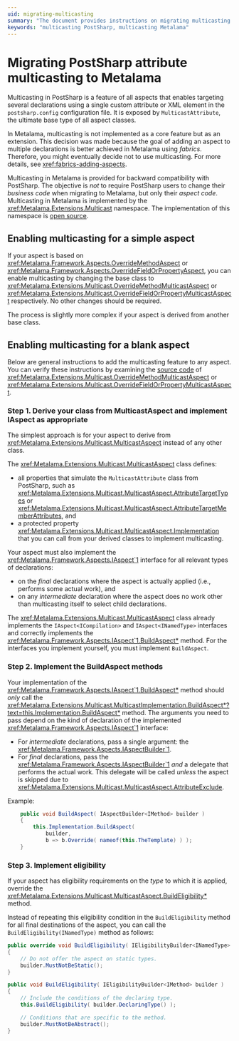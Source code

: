 ```yaml
---
uid: migrating-multicasting
summary: "The document provides instructions on migrating multicasting from PostSharp to Metalama. It details how to enable multicasting for simple and blank aspects, and how to implement eligibility requirements."
keywords: "multicasting PostSharp, multicasting Metalama"
---
```


# Migrating PostSharp attribute multicasting to Metalama

Multicasting in PostSharp is a feature of all aspects that enables targeting several declarations using a single custom attribute or XML element in the `postsharp.config` configuration file. It is exposed by `MulticastAttribute`, the ultimate base type of all aspect classes.

In Metalama, multicasting is not implemented as a core feature but as an extension. This decision was made because the goal of adding an aspect to multiple declarations is better achieved in Metalama using _fabrics_. Therefore, you might eventually decide not to use multicasting. For more details, see <xref:fabrics-adding-aspects>.

Multicasting in Metalama is provided for backward compatibility with PostSharp. The objective is _not_ to require PostSharp users to change their _business code_ when migrating to Metalama, but only their _aspect code_. Multicasting in Metalama is implemented by the <xref:Metalama.Extensions.Multicast> namespace. The implementation of this namespace is [open source](https://github.com/postsharp/Metalama.Extensions/tree/master/src/Metalama.Extensions.Multicast).

## Enabling multicasting for a simple aspect

If your aspect is based on <xref:Metalama.Framework.Aspects.OverrideMethodAspect> or <xref:Metalama.Framework.Aspects.OverrideFieldOrPropertyAspect>, you can enable multicasting by changing the base class to <xref:Metalama.Extensions.Multicast.OverrideMethodMulticastAspect> or <xref:Metalama.Extensions.Multicast.OverrideFieldOrPropertyMulticastAspect> respectively. No other changes should be required.

The process is slightly more complex if your aspect is derived from another base class.

## Enabling multicasting for a blank aspect

Below are general instructions to add the multicasting feature to any aspect. You can verify these instructions by examining the [source code](https://github.com/postsharp/Metalama.Extensions/tree/master/src/Metalama.Extensions.Multicast) of <xref:Metalama.Extensions.Multicast.OverrideMethodMulticastAspect> or <xref:Metalama.Extensions.Multicast.OverrideFieldOrPropertyMulticastAspect>.

### Step 1. Derive your class from MulticastAspect and implement IAspect<T> as appropriate

The simplest approach is for your aspect to derive from <xref:Metalama.Extensions.Multicast.MulticastAspect> instead of any other class.

The <xref:Metalama.Extensions.Multicast.MulticastAspect> class defines:

* all properties that simulate the `MulticastAttribute` class from PostSharp, such as <xref:Metalama.Extensions.Multicast.MulticastAspect.AttributeTargetTypes> or <xref:Metalama.Extensions.Multicast.MulticastAspect.AttributeTargetMemberAttributes>, and
* a protected property <xref:Metalama.Extensions.Multicast.MulticastAspect.Implementation> that you can call from your derived classes to implement multicasting.

Your aspect must also implement the <xref:Metalama.Framework.Aspects.IAspect`1> interface for all relevant types of declarations:

* on the _final_ declarations where the aspect is actually applied (i.e., performs some actual work), and
* on any _intermediate_ declaration where the aspect does no work other than multicasting itself to select child declarations.

The <xref:Metalama.Extensions.Multicast.MulticastAspect> class already implements the `IAspect<ICompilation>` and  `IAspect<INamedType>` interfaces and correctly implements the <xref:Metalama.Framework.Aspects.IAspect`1.BuildAspect*> method. For the interfaces you implement yourself, you must implement `BuildAspect`.

### Step 2. Implement the BuildAspect methods

Your implementation of the <xref:Metalama.Framework.Aspects.IAspect`1.BuildAspect*> method should _only_ call the <xref:Metalama.Extensions.Multicast.MulticastImplementation.BuildAspect*?text=this.Implementation.BuildAspect*> method. The arguments you need to pass depend on the kind of declaration of the implemented <xref:Metalama.Framework.Aspects.IAspect`1> interface:

* For _intermediate_ declarations, pass a single argument: the <xref:Metalama.Framework.Aspects.IAspectBuilder`1>.
* For _final_ declarations, pass the <xref:Metalama.Framework.Aspects.IAspectBuilder`1> _and_ a delegate that performs the actual work. This delegate will be called _unless_ the aspect is skipped due to <xref:Metalama.Extensions.Multicast.MulticastAspect.AttributeExclude>.

Example:

```csharp
    public void BuildAspect( IAspectBuilder<IMethod> builder )
    {
        this.Implementation.BuildAspect(
            builder,
            b => b.Override( nameof(this.TheTemplate) ) );
    }
```

### Step 3. Implement eligibility

If your aspect has eligibility requirements on the _type_ to which it is applied, override the <xref:Metalama.Extensions.Multicast.MulticastAspect.BuildEligibility*> method.

Instead of repeating this eligibility condition in the `BuildEligibility` method for all final destinations of the aspect, you can call the `BuildEligibility(INamedType)` method as follows:

```csharp
public override void BuildEligibility( IEligibilityBuilder<INamedType> builder )
{
    // Do not offer the aspect on static types.
    builder.MustNotBeStatic();
}

public void BuildEligibility( IEligibilityBuilder<IMethod> builder )
{
    // Include the conditions of the declaring type.
    this.BuildEligibility( builder.DeclaringType() );

    // Conditions that are specific to the method.
    builder.MustNotBeAbstract();
}
```




